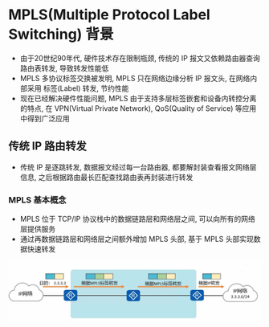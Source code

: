 
# MPLS(Multiple Protocol Label Switching) 背景

- 由于20世纪90年代, 硬件技术存在限制瓶颈, 传统的 IP 报文又依赖路由器查询路由表转发, 导致转发性能低
- MPLS 多协议标签交换被发明, MPLS 只在网络边缘分析 IP 报文头, 在网络内部采用 标签(Label) 转发, 节约性能
- 现在已经解决硬件性能问题, MPLS 由于支持多层标签嵌套和设备内转控分离的特点, 在 VPN(Virtual Private Network), QoS(Quality of Service) 等应用中得到广泛应用

## 传统 IP 路由转发

- 传统 IP 是逐跳转发, 数据报文经过每一台路由器, 都要解封装查看报文网络层信息, 之后根据路由最长匹配查找路由表再封装进行转发

### MPLS 基本概念

- MPLS 位于 TCP/IP 协议栈中的数据链路层和网络层之间, 可以向所有的网络层提供服务
- 通过再数据链路层和网络层之间额外增加 MPLS 头部, 基于 MPLS 头部实现数据快速转发

![](../image/MPLS/06102500.png)